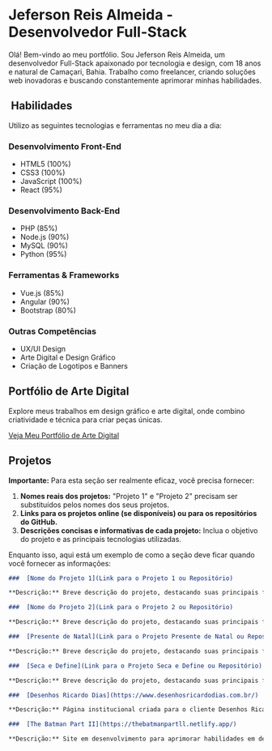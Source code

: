 # Jeferson Reis Almeida - Desenvolvedor Full-Stack

Olá! Bem-vindo ao meu portfólio. Sou Jeferson Reis Almeida, um desenvolvedor Full-Stack apaixonado por tecnologia e design, com 18 anos e natural de Camaçari, Bahia. Trabalho como freelancer, criando soluções web inovadoras e buscando constantemente aprimorar minhas habilidades.

## ️ Habilidades

Utilizo as seguintes tecnologias e ferramentas no meu dia a dia:

### Desenvolvimento Front-End

*   HTML5 (100%)
*   CSS3 (100%)
*   JavaScript (100%)
*   React (95%)

### Desenvolvimento Back-End

*   PHP (85%)
*   Node.js (90%)
*   MySQL (90%)
*   Python (95%)

### Ferramentas & Frameworks

*   Vue.js (85%)
*   Angular (90%)
*   Bootstrap (80%)

### Outras Competências

*   UX/UI Design
*   Arte Digital e Design Gráfico
*   Criação de Logotipos e Banners

##  Portfólio de Arte Digital

Explore meus trabalhos em design gráfico e arte digital, onde combino criatividade e técnica para criar peças únicas.

[Veja Meu Portfólio de Arte Digital](https://jefersonreis-github-io.vercel.app/Artistadigital.html)

##  Projetos

**Importante:** Para esta seção ser realmente eficaz, você precisa fornecer:

1.  **Nomes reais dos projetos:** "Projeto 1" e "Projeto 2" precisam ser substituídos pelos nomes dos seus projetos.
2.  **Links para os projetos online (se disponíveis) ou para os repositórios do GitHub.**
3.  **Descrições concisas e informativas de cada projeto:** Inclua o objetivo do projeto e as principais tecnologias utilizadas.

Enquanto isso, aqui está um exemplo de como a seção deve ficar quando você fornecer as informações:

```markdown
### ️ [Nome do Projeto 1](Link para o Projeto 1 ou Repositório)

**Descrição:** Breve descrição do projeto, destacando suas principais funcionalidades e as tecnologias utilizadas (ex: "Um aplicativo web para gerenciamento de tarefas, desenvolvido com React e Node.js.").

### ️ [Nome do Projeto 2](Link para o Projeto 2 ou Repositório)

**Descrição:** Breve descrição do projeto, destacando suas principais funcionalidades e as tecnologias utilizadas (ex: "Um site institucional para uma empresa de design, construído com HTML, CSS e JavaScript.").

### ️ [Presente de Natal](Link para o Projeto Presente de Natal ou Repositório)

**Descrição:** Breve descrição do projeto, destacando suas principais funcionalidades e as tecnologias utilizadas.

### ️ [Seca e Define](Link para o Projeto Seca e Define ou Repositório)

**Descrição:** Breve descrição do projeto, destacando suas principais funcionalidades e as tecnologias utilizadas.

### ️ [Desenhos Ricardo Dias](https://www.desenhosricardodias.com.br/)

**Descrição:** Página institucional criada para o cliente Desenhos Ricardo Dias, com o objetivo de divulgar seus serviços e portfólio artístico. Utilizado HTML, CSS, JavaScript e Wordpress.

### ️ [The Batman Part II](https://thebatmanpartll.netlify.app/)

**Descrição:** Site em desenvolvimento para aprimorar habilidades em desenvolvimento web, com foco em responsividade e animações. Utilizado HTML, CSS e JavaScript.
